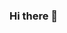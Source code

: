 ### Hi there 👋

<!--
**AAK-9/AAK-9** is a ✨ _special_ ✨ repository because its `README.md` (this file) appears on your GitHub profile.

- 🔭 I’m currently working on web-devolopment and software dev
- 🌱 I’m currently learning html,css and javascript and a bit of python
- 🤔 I’m looking for help with ...
- 💬 Interested in tech 💻
- 📫 How to reach me: aruneshwar.aak@gmail.com

-->
